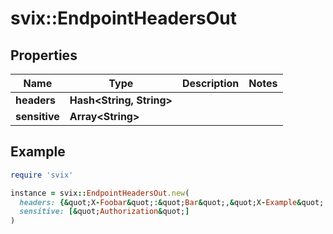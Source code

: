 # svix::EndpointHeadersOut

## Properties

| Name | Type | Description | Notes |
| ---- | ---- | ----------- | ----- |
| **headers** | **Hash&lt;String, String&gt;** |  |  |
| **sensitive** | **Array&lt;String&gt;** |  |  |

## Example

```ruby
require 'svix'

instance = svix::EndpointHeadersOut.new(
  headers: {&quot;X-Foobar&quot;:&quot;Bar&quot;,&quot;X-Example&quot;:&quot;123&quot;},
  sensitive: [&quot;Authorization&quot;]
)
```

